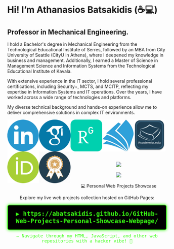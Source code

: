 # Hi! I’m Athanasios Batsakidis (:coffee::computer:)
## Professor in Mechanical Engineering.

I hold a Bachelor's degree in Mechanical Engineering from the Technological Educational Institute of Serres, followed by an MBA from City University of Seattle (CityU in Athens), where I deepened my knowledge in business and management. Additionally, I earned a Master of Science in Management Science and Information Systems from the Technological Educational Institute of Kavala.

With extensive experience in the IT sector, I hold several professional certifications, including Security+, MCTS, and MCITP, reflecting my expertise in Information Systems and IT operations. Over the years, I have worked across a wide range of technologies and platforms.

My diverse technical background and hands-on experience allow me to deliver comprehensive solutions in complex IT environments.

<p align="center">
<a href="https://www.linkedin.com/in/tbatsakidis/" target="_blank"><img src="/pics/linkedin.png" align="left" height="100" width="100" ></a>
<a href="https://scholar.google.co.uk/citations?user=8TN-R6QAAAAJ&hl=en" target="_blank"><img src="/pics/scholar.png" align="left" height="100" width="100" ></a>
<a href="https://www.researchgate.net/profile/Athanasios_Batsakidis2" target="_blank"><img src="/pics/rg.png" align="left" height="100" width="100" ></a>
<a href="https://academic.microsoft.com/profile/g5hg5846-g82i-4j2g-f7ih-3eg3hg07i639/AthanasiosBatsakidis/publication/search?q=Athanasios%20Batsakidis&qe=%2540%2540%2540USER.PUBLICATIONS%253Dc5dc5846-c82e-4f2c-b7ed-3ac3dc07e639&f=&orderBy=0" target="_blank"><img src="/pics/academic.png" align="left" height="100" width="100" ></a>
<a href="https://duth.academia.edu/ThanasisBatsakidis" target="_blank"><img src="/pics/academia-icon.png" align="left" height="100" width="100" ></a>
<a href="https://orcid.org/0000-0001-7769-829X" target="_blank"><img src="/pics/id.png" align="left" height="100" width="100" ></a>
<a href="https://www.credential.net/profile/batsakidisathanasios279163/wallet" target="_blank"><img src="/pics/certifications_logo.png" align="left" height="100" width="100" ></a>
<br/><br/> <br/><br/>  <br/><br/>  <br/>
</p>
<p align="center">
  <a href="https://github-readme-stats.vercel.app/api?username=abatsakidis&count_private=true&show_icons=true&include_all_commits=true&title_color=fff&icon_color=79ff97&text_color=9f9f9f&bg_color=151515">
    <img src="http://github-readme-stats.vercel.app/api?username=abatsakidis&count_private=true&show_icons=true&include_all_commits=true&title_color=fff&icon_color=79ff97&text_color=9f9f9f&bg_color=151515" />
  </a>
<p align='center'><img src='https://visitor-badge.laobi.icu/badge?page_id=abatsakidis.abatsakidis' /></p>
</p>

<p align='center'>
💻 Personal Web Projects Showcase</p>

<p align='center'>Explore my live web projects collection hosted on GitHub Pages:
</p>
<div align="center" style="font-family: 'Share Tech Mono', monospace; font-size: 1.2rem; color: #39ff14; background: #000; padding: 15px; border: 2px solid #39ff14; border-radius: 6px; box-shadow: 0 0 10px #39ff14;">
  <a href="https://abatsakidis.github.io/GitHub-Web-Projects-Personal-Showcase-Webpage/" target="_blank" rel="noopener noreferrer" style="color: #39ff14; text-decoration: none; font-weight: bold;">
    ▶️ https://abatsakidis.github.io/GitHub-Web-Projects-Personal-Showcase-Webpage/
  </a>
</div>

<p align="center" style="font-family: 'Share Tech Mono', monospace; color: #39ff14; margin-top: 10px;">
  — Navigate through my HTML, JavaScript, and other web repositories with a hacker vibe! 👾
</p>
